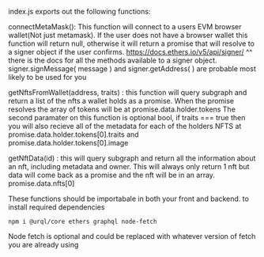 index.js exports out the following functions:

connectMetaMask():
This function will connect to a users EVM browser wallet(Not just metamask). If the user does not have a browser wallet this function will return null, otherwise it will return a promise that will resolve to a signer object if the user confirms.
https://docs.ethers.io/v5/api/signer/
^^ there is the docs for all the methods available to a signer object. signer.signMessage( message ) and signer.getAddress( ) are probable most likely to be used for you

getNftsFromWallet(address, traits) :
this function will query subgraph and return a list of the nfts a wallet holds as a promise. When the promise resolves the array of tokens will be at promise.data.holder.tokens
The second paramater on this function is optional bool, if traits === true then you will also recieve all of the metadata for each of the holders NFTS at promise.data.holder.tokens[0].traits and promise.data.holder.tokens[0].image

getNftData(id) :
this will query subgraph and return all the information about an nft, including metadata and owner. This will always only return 1 nft but data will come back as a promise and the nft will be in an array. promise.data.nfts[0]

These functions should be importabale in both your front and backend. to install required dependencies

```
npm i @urql/core ethers graphql node-fetch
```

Node fetch is optional and could be replaced with whatever version of fetch you are already using
